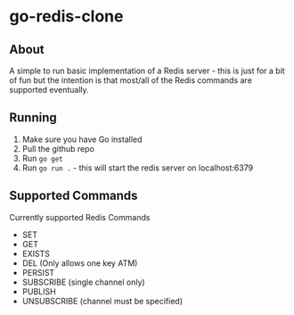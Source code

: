 # go-redis-clone

## About
A simple to run basic implementation of a Redis server - this is just for a bit of fun but the intention is that most/all of the Redis commands are supported eventually.

## Running
1. Make sure you have Go installed
2. Pull the github repo
3. Run `go get`
4. Run `go run .` - this will start the redis server on localhost:6379

## Supported Commands
Currently supported Redis Commands
- SET
- GET
- EXISTS
- DEL (Only allows one key ATM)
- PERSIST
- SUBSCRIBE (single channel only)
- PUBLISH
- UNSUBSCRIBE (channel must be specified)
